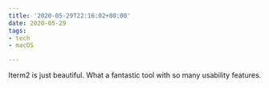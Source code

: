 ```yaml
---
title: '2020-05-29T22:16:02+00:00'
date: 2020-05-29
tags:
- tech
- macOS

---
```

Iterm2 is just beautiful. What a fantastic tool with so many usability features.
